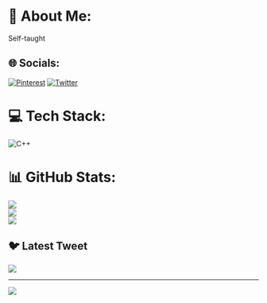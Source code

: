 # 💫 About Me:
Self-taught


## 🌐 Socials:
[![Pinterest](https://img.shields.io/badge/Pinterest-%23E60023.svg?logo=Pinterest&logoColor=white)](https://pinterest.com/iamidaazad) [![Twitter](https://img.shields.io/badge/Twitter-%231DA1F2.svg?logo=Twitter&logoColor=white)](https://twitter.com/iamidaazad) 

# 💻 Tech Stack:
![C++](https://img.shields.io/badge/c++-%2300599C.svg?style=for-the-badge&logo=c%2B%2B&logoColor=white)
# 📊 GitHub Stats:
![](https://github-readme-stats.vercel.app/api?username=XICLONER&theme=gotham&hide_border=true&include_all_commits=false&count_private=false)<br/>
![](https://github-readme-streak-stats.herokuapp.com/?user=XICLONER&theme=gotham&hide_border=true)<br/>
![](https://github-readme-stats.vercel.app/api/top-langs/?username=XICLONER&theme=gotham&hide_border=true&include_all_commits=false&count_private=false&layout=compact)

## 🐦 Latest Tweet
[![](https://gtce.itsvg.in/api?username=iamidaazad)](https://github.com/VishwaGauravIn/github-twitter-card-embed)

---
[![](https://visitcount.itsvg.in/api?id=XICLONER&icon=2&color=12)](https://visitcount.itsvg.in)

<!-- Proudly created with GPRM ( https://gprm.itsvg.in ) -->